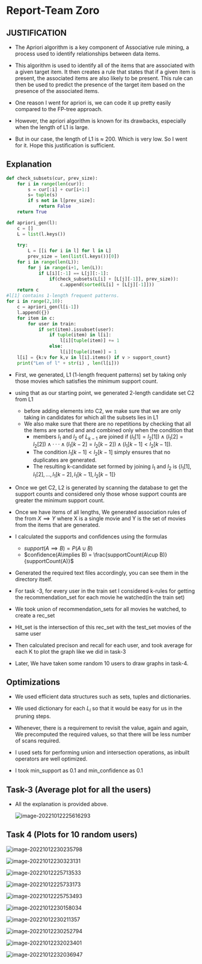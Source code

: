 # Report-Team Zoro



## JUSTIFICATION

* The Apriori algorithm is a key component of Associative rule mining, a process used to identify relationships between data items. 
* This algorithm is used to identify all of the items that are associated with a given target item. It then creates a rule that states that if a given item is present, the associated items are also likely to be present. This rule can then be used to predict the presence of the target item based on the presence of the associated items.  

* One reason I went for apriori is, we can code it up pretty easily compared to the FP-tree approach.

* However,  the apriori algorithm is known for its drawbacks, especially when the length of L1 is large. 
* But in our case, the length of L1 is $\approx$ 200. Which is very low. So I went for it. Hope this justification is sufficient.



## Explanation

```python
def check_subsets(cur, prev_size):
    for i in range(len(cur)):
        s = cur[:i] + cur[i+1:]
        s= tuple(s)
        if s not in l[prev_size]:
            return False
    return True

def apriori_gen(l):
    c = []
    L = list(l.keys())
    
    try:
        L = [[i for i in l] for l in L]
        prev_size = len(list(l.keys())[0])
    for i in range(len(L)):
        for j in range(i+1, len(L)):
            if L[i][:-1] == L[j][:-1]:
                if(check_subsets(L[i] + [L[j][-1]], prev_size)):
                    c.append(sorted(L[i] + [L[j][-1]]))
    return c
#l[1] contains 1-length frequent patterns.
for i in range(2,10):
    c = apriori_gen(l[i-1])
    l.append({})
    for item in c:
        for user in train:
            if set(item).issubset(user):
                if tuple(item) in l[i]:
                    l[i][tuple(item)] += 1
                else:
                    l[i][tuple(item)] = 1
    l[i] = {k:v for k,v in l[i].items() if v > support_count}
    print("Len of l" + str(i) , len(l[i]))
```



* First, we generated, L1 (1-length frequent patterns) set by taking only those movies which satisfies the minimum support count.
* using that as our starting point, we generated 2-length candidate set C2 from L1
  * before adding elements into C2, we make sure that we are only taking in candidates for which all the subsets lies in L1
  * We also make sure that there are no repetitions by checking that all the items are sorted and and combined only when the condition that 
    * members $l_1$ and $l_2$ of $L_{k−1}$ are joined if $(l_1 [1] = l_2 [1]) ∧ (l_1 [2] = l_2 [2]) ∧ · · · ∧ (l_1 [k − 2] = l_2 [k − 2])
      ∧(l_1 [k − 1] < l_2 [k − 1])$. 
    * The condition $l_1 [k − 1] < l_2 [k − 1]$ simply ensures that no duplicates are generated. 
    * The resulting k-candidate set formed by joining $l_1$ and $l_2$ is {$l_1 [1], l_1 [2], . . . , l_1 [k − 2], l_1 [k − 1], l_2 [k − 1]$}

* Once we get C2, L2 is generated by scanning the database to get the support counts and considered only those whose support counts are greater the minimum support count.
* Once we have items of all lengths, We generated association rules of the from $X\implies Y$ where X is a single movie and Y is the set of movies from the items that are generated. 
* I calculated the supports and confidences using the formulas
  * $support(A\implies B) = P(A\cup B)$
  * $confidence(A\implies B) = \frac{supportCount(A\cup B)}{supportCount(A)}$

* Generated the required text files accordingly, you can see them in the directory itself.

* For task -3, for every user in the train set I considered k-rules for getting the recommendation_set for each movie he watched(in the train set)
* We took union of  recommendation_sets for all movies he watched, to create a rec_set
* Hit_set is the intersection of this rec_set with the test_set movies of the same user
* Then calculated precison and recall for each user, and took average for each K to plot the graph like we did in task-3
* Later, We have taken some random 10 users to draw graphs in task-4.

## Optimizations

* We used efficient data structures such as sets, tuples and dictionaries.
* We used dictionary for each $L_i$ so that it would be easy for us in the pruning steps.
* Whenever, there is a requirement to revisit the value, again and again, We precomputed the required values, so that there will be less number of scans required. 
* I used sets for performing union and intersection operations, as inbuilt operators are well optimized.

* I took min_support as 0.1 and min_confidence as 0.1

## Task-3 (Average plot for all the users)

* All the explanation is provided above.

  ![image-20221012225616293](/home/snpro/.config/Typora/typora-user-images/image-20221012225616293.png)



## Task 4 (Plots for 10 random users)

![image-20221012230235798](/home/snpro/.config/Typora/typora-user-images/image-20221012230235798.png)

![image-20221012230323131](/home/snpro/.config/Typora/typora-user-images/image-20221012230323131.png)





![image-20221012225713533](/home/snpro/.config/Typora/typora-user-images/image-20221012225713533.png)



![image-20221012225733173](/home/snpro/.config/Typora/typora-user-images/image-20221012225733173.png)

![image-20221012225753493](/home/snpro/.config/Typora/typora-user-images/image-20221012225753493.png)



![image-20221012230158034](/home/snpro/.config/Typora/typora-user-images/image-20221012230158034.png)

![image-20221012230211357](/home/snpro/.config/Typora/typora-user-images/image-20221012230211357.png)

![image-20221012230252794](/home/snpro/.config/Typora/typora-user-images/image-20221012230252794.png)



![image-20221012232023401](/home/snpro/.config/Typora/typora-user-images/image-20221012232023401.png)

![image-20221012232036947](/home/snpro/.config/Typora/typora-user-images/image-20221012232036947.png)